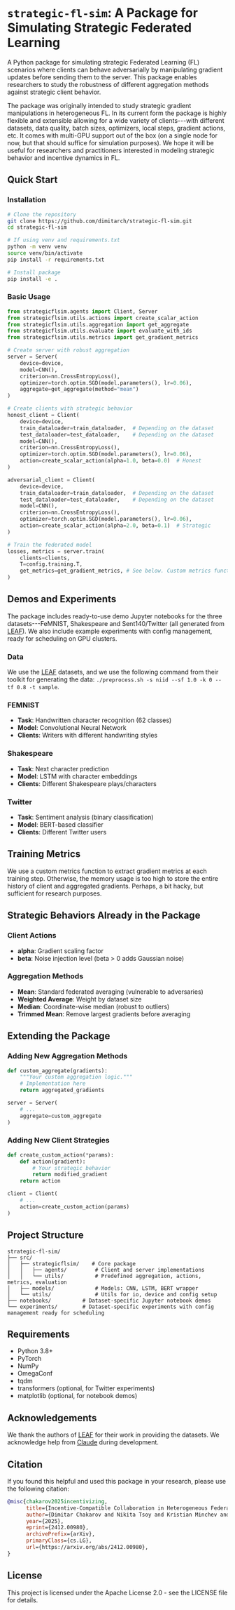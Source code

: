 # `strategic-fl-sim`: A Package for Simulating Strategic Federated Learning

A Python package for simulating strategic Federated Learning (FL) scenarios where clients can behave adversarially by manipulating gradient updates before sending them to the server. This package enables researchers to study the robustness of different aggregation methods against strategic client behavior.

The package was originally intended to study strategic gradient manipulations in heterogeneous FL. In its current form the package is highly flexible and extensible allowing for a wide variety of clients---with different datasets, data quality, batch sizes, optimizers, local steps, gradient actions, etc. It comes with multi-GPU support out of the box (on a single node for now, but that should suffice for simulation purposes). We hope it will be useful for researchers and practitioners interested in modeling strategic behavior and incentive dynamics in FL.

## Quick Start

### Installation

```bash
# Clone the repository
git clone https://github.com/dimitarch/strategic-fl-sim.git
cd strategic-fl-sim

# If using venv and requirements.txt
python -m venv venv
source venv/bin/activate
pip install -r requirements.txt

# Install package
pip install -e .
```

### Basic Usage

```python
from strategicflsim.agents import Client, Server
from strategicflsim.utils.actions import create_scalar_action
from strategicflsim.utils.aggregation import get_aggregate
from strategicflsim.utils.evaluate import evaluate_with_ids
from strategicflsim.utils.metrics import get_gradient_metrics

# Create server with robust aggregation
server = Server(
    device=device,
    model=CNN(),
    criterion=nn.CrossEntropyLoss(),
    optimizer=torch.optim.SGD(model.parameters(), lr=0.06),
    aggregate=get_aggregate(method="mean")
)

# Create clients with strategic behavior
honest_client = Client(
    device=device,
    train_dataloader=train_dataloader,  # Depending on the dataset
    test_dataloader=test_dataloader,    # Depending on the dataset
    model=CNN(),
    criterion=nn.CrossEntropyLoss(),
    optimizer=torch.optim.SGD(model.parameters(), lr=0.06),
    action=create_scalar_action(alpha=1.0, beta=0.0)  # Honest
)

adversarial_client = Client(
    device=device,
    train_dataloader=train_dataloader,  # Depending on the dataset
    test_dataloader=test_dataloader,    # Depending on the dataset
    model=CNN(),
    criterion=nn.CrossEntropyLoss(),
    optimizer=torch.optim.SGD(model.parameters(), lr=0.06),
    action=create_scalar_action(alpha=2.0, beta=0.1)  # Strategic
)

# Train the federated model
losses, metrics = server.train(
    clients=clients,
    T=config.training.T,
    get_metrics=get_gradient_metrics, # See below. Custom metrics function to extract per-step metrics; otherwise, memory usage is too high to store the entire history.
)
```

## Demos and Experiments

The package includes ready-to-use demo Jupyter notebooks for the three datasets---FeMNIST, Shakespeare and Sent140/Twitter (all generated from [LEAF](https://leaf.cmu.edu)). We also include example experiments with config management, ready for scheduling on GPU clusters.

### Data

We use the [LEAF](https://leaf.cmu.edu) datasets, and we use the following command from their toolkit for generating the data: ```./preprocess.sh -s niid --sf 1.0 -k 0 --tf 0.8 -t sample```.

### FEMNIST
- **Task**: Handwritten character recognition (62 classes)
- **Model**: Convolutional Neural Network
- **Clients**: Writers with different handwriting styles

### Shakespeare
- **Task**: Next character prediction
- **Model**: LSTM with character embeddings
- **Clients**: Different Shakespeare plays/characters

### Twitter
- **Task**: Sentiment analysis (binary classification)
- **Model**: BERT-based classifier
- **Clients**: Different Twitter users

## Training Metrics

We use a custom metrics function to extract gradient metrics at each training step. Otherwise, the memory usage is too high to store the entire history of client and aggregated gradients. Perhaps, a bit hacky, but sufficient for research purposes.

## Strategic Behaviors Already in the Package

### Client Actions
- **alpha**: Gradient scaling factor
- **beta**: Noise injection level (beta > 0 adds Gaussian noise)

### Aggregation Methods
- **Mean**: Standard federated averaging (vulnerable to adversaries)
- **Weighted Average**: Weight by dataset size
- **Median**: Coordinate-wise median (robust to outliers)
- **Trimmed Mean**: Remove largest gradients before averaging

## Extending the Package

### Adding New Aggregation Methods

```python
def custom_aggregate(gradients):
    """Your custom aggregation logic."""
    # Implementation here
    return aggregated_gradients

server = Server(
    # ...
    aggregate=custom_aggregate
)
```

### Adding New Client Strategies

```python
def create_custom_action(*params):
    def action(gradient):
        # Your strategic behavior
        return modified_gradient
    return action

client = Client(
    # ...
    action=create_custom_action(params)
)
```

## Project Structure

```
strategic-fl-sim/
├── src/
│   ├── strategicflsim/    # Core package
│   │   ├── agents/         # Client and server implementations
│   │   └── utils/          # Predefined aggregation, actions, metrics, evaluation
│   ├── models/             # Models: CNN, LSTM, BERT wrapper
│   └── utils/              # Utils for io, device and config setup
├── notebooks/          # Dataset-specific Jupyter notebook demos
└── experiments/        # Dataset-specific experiments with config management ready for scheduling
```

## Requirements

- Python 3.8+
- PyTorch
- NumPy
- OmegaConf
- tqdm
- transformers (optional, for Twitter experiments)
- matplotlib (optional, for notebook demos)

## Acknowledgements

We thank the authors of [LEAF](https://leaf.cmu.edu) for their work in providing the datasets. We acknowledge help from [Claude](https://claude.ai) during development.

## Citation

If you found this helpful and used this package in your research, please use the following citation:

```bibtex
@misc{chakarov2025incentivizing,
      title={Incentive-Compatible Collaboration in Heterogeneous Federated Learning},
      author={Dimitar Chakarov and Nikita Tsoy and Kristian Minchev and Nikola Konstantinov},
      year={2025},
      eprint={2412.00980},
      archivePrefix={arXiv},
      primaryClass={cs.LG},
      url={https://arxiv.org/abs/2412.00980},
}
```

## License

This project is licensed under the Apache License 2.0 - see the LICENSE file for details.
